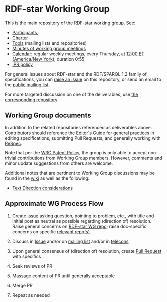 
# RDF-star Working Group

This is the main repository of the [RDF-star working group](https://www.w3.org/groups/wg/rdf-star/). See:
- [Participants](https://www.w3.org/groups/wg/rdf-star/participants),
- [Charter](https://www.w3.org/2022/08/rdf-star-wg-charter/)
- [Tools](https://www.w3.org/groups/wg/rdf-star/tools) (mailing lists and repositories)
- [Minutes of working group meetings](https://www.w3.org/services/meeting-minutes?channel=rdf-star&num=2000)
- [Calendar](https://www.w3.org/groups/wg/rdf-star/calendar): regular weekly meetings, every Thursday, at [12:00 ET (America/New York)](https://www.timeanddate.com/worldclock/full.html), duration 0:55
- [IPR policy](https://www.w3.org/groups/wg/rdf-star/ipr)

For general issues about RDF-star and the RDF/SPARQL 1.2 family of specifications,
you can [raise an issue](https://github.com/w3c/rdf-star-wg/issues) on this repository,
or send an email to the [public mailing list](https://lists.w3.org/Archives/Public/public-rdf-star-wg/).

For more targeted discussion on one of the deliverables, use [the corresponding repository](https://www.w3.org/groups/wg/rdf-star/tools).

## Working Group documents

In addition to the related repositories referenced as deliverables above. Contributors should reference the [Editor's Guide](https://github.com/w3c/rdf-star-wg/wiki/Editor's-guide) for general practices in editing specifications, submitting Pull Requests, and generally working with [ReSpec](https://respec.org/docs/).

Note that per the [W3C Patent Policy](https://www.w3.org/Consortium/Patent-Policy-20200915/), the group is only able to accept non-trivial contributions from Working Group members. However, comments and minor update suggestions from others are welcome.

Additional notes that are pertinent to Working Group discussions may be found in the [wiki](https://github.com/w3c/rdf-star-wg/wiki) as well as the following:

* [Text Direction considerations](docs/text-direction.md)

## Approximate WG Process Flow

1. Create [Issue](https://github.com/w3c/rdf-star-wg/issues/) asking question, pointing to problem, etc., with title and initial post as neutral as possible regarding (direction of) resolution. Raise general concerns on [RDF-star WG repo](https://github.com/w3c/rdf-star-wg/); raise doc-specific concerns on specific [relevant repo(s)](https://www.w3.org/groups/wg/rdf-star/tools).

1. Discuss in [Issue](https://github.com/w3c/rdf-star-wg/issues/) and/or on [mailing list](https://lists.w3.org/Archives/Public/public-rdf-star-wg/) and/or in [telecons](https://www.w3.org/groups/wg/rdf-star/calendar)

1. Upon general consensus of (direction of) resolution, create [Pull Request](https://github.com/w3c/rdf-star-wg/pulls) with specifics

1. Seek reviews of PR

1. Massage content of PR until generally acceptable

1. Merge PR 

1. Repeat as needed
